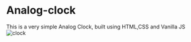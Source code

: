 # Analog-clock
This is a very simple Analog Clock, built using HTML,CSS and Vanilla JS
![clock](https://user-images.githubusercontent.com/46286766/114026390-cead2400-9893-11eb-9f73-aa6ae9980cc9.jpeg)

